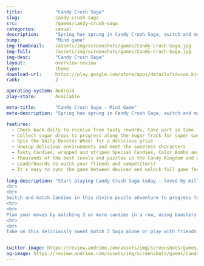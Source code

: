 ```yaml
---
title:            "Candy Crush Saga"
slug:             candy-crush-saga
src:              /games/candy-crush-saga
categories:       casual
description:      "Spring has sprung in Candy Crush Saga, switch and match colourful candies to unwrap egg-cellent in-game surprises!"
bump:             "Mind game"
img-thumbnail:    /assets/img/screenshots/games/Candy-Crush-Saga.jpg
img-full:         /assets/img/screenshots/games/Candy-Crush-Saga.jpg
img-desc:         "Candy Crush Saga"
layout:           overview-review
type:             theme
download-url:     https://play.google.com/store/apps/details?id=com.king.candycrushsaga
rank:             2

operating-system: Android
play-store:       Available

meta-title:       "Candy Crush Saga - Mind Game"
meta-description: "Spring has sprung in Candy Crush Saga, switch and match colourful candies to unwrap egg-cellent in-game surprises!"

features:
  - Check back daily to receive free tasty rewards, take part in time limited challenges to earn boosters to help you level up! 
  - Collect sugar drops to progress along the Sugar Track for super sweet surprises!
  - Spin the Daily Booster Wheel for a delicious prize 
  - Unwrap delicious environments and meet the sweetest characters
  - Tasty Candies, wrapped and striped Special Candies, Color Bombs and various other magical boosters to help with those challenging sticky levels
  - Thousands of the best levels and puzzles in the Candy Kingdom and with more added every 2 weeks your sugar fix is never far away! 
  - Leaderboards to watch your friends and competitors!
  - It's easy to sync the game between devices and unlock full game features when connected to the Internet
  
long-description: "Start playing Candy Crush Saga today – loved by millions of players around the world. With over a trillion levels played, this sweet match 3 puzzle game is one of the most popular mobile games of all time!
<br>
<br>
Switch and match Candies in this divine puzzle adventure to progress to the next level in hope of achieving that sweet feeling! Quick thinking and smart moves are rewarded with delicious rainbow-colored cascades and tasty candy combos!
<br>
<br>
Plan your moves by matching 3 or more candies in a row, using boosters wisely in order to overcome those extra sticky levels! Smash the chocolate and collect ingredients across thousands of levels guaranteed to have you craving more!
<br>
<br>
Take on this deliciously sweet match 3 Saga alone or play with friends! Candy Crush Saga is completely free to play but some optional in-game items will require payment."


twitter-image: https://review.andrimo.com/assets/img/screenshots/games/Candy-Crush-Saga.jpg
og-image: https://review.andrimo.com/assets/img/screenshots/games/Candy-Crush-Saga.jpg
---
```


